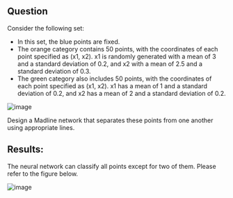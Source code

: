 ## Question
Consider the following set:

- In this set, the blue points are fixed.
- The orange category contains 50 points, with the coordinates of each point specified as (x1, x2). x1 is randomly generated with a mean of 3 and a standard deviation of 0.2, and x2 with a mean of 2.5 and a standard deviation of 0.3.
- The green category also includes 50 points, with the coordinates of each point specified as (x1, x2). x1 has a mean of 1 and a standard deviation of 0.2, and x2 has a mean of 2 and a standard deviation of 0.2.

![image](https://github.com/masoudrahimi39/Machine-Learning-Hands-On-Projects/assets/65596290/c4b5fe84-2f71-4d3c-a778-a025387af01f)

Design a Madline network that separates these points from one another using appropriate lines.


## Results:
The neural network can classify all points except for two of them. Please refer to the figure below.

![image](https://github.com/masoudrahimi39/Machine-Learning-Hands-On-Projects/assets/65596290/90285db9-1d07-40b1-9612-26592da56893)


